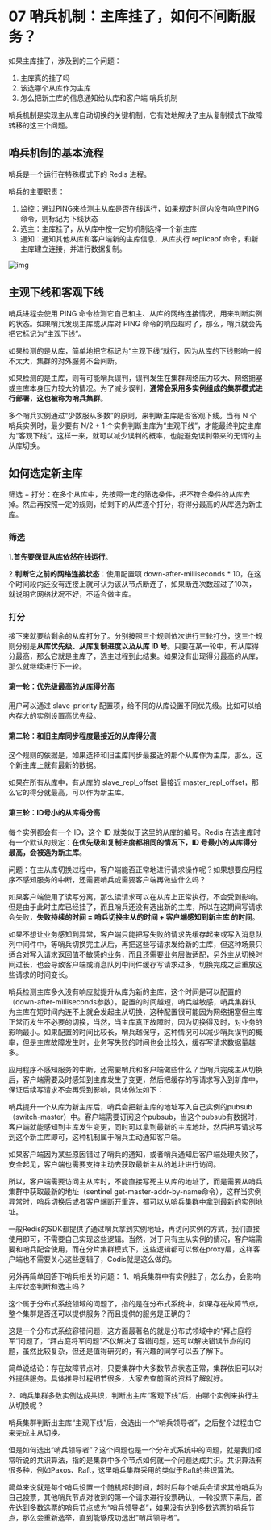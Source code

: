# 07 哨兵机制：主库挂了，如何不间断服务？

如果主库挂了，涉及到的三个问题： 

1. 主库真的挂了吗 
2. 该选哪个从库作为主库 
3. 怎么把新主库的信息通知给从库和客户端 哨兵机制

哨兵机制是实现主从库自动切换的关键机制，它有效地解决了主从复制模式下故障转移的这三个问题。

## 哨兵机制的基本流程

哨兵是一个运行在特殊模式下的 Redis 进程。

哨兵的主要职责：

1. 监控：通过PING来检测主从库是否在线运行，如果规定时间内没有响应PING命令，则标记为下线状态
2. 选主：主库挂了，从从库中按一定的机制选择一个新主库
3. 通知：通知其他从库和客户端新的主库信息，从库执行 replicaof 命令，和新主库建立连接，并进行数据复制。

![img](https://typora-gao-pic.oss-cn-beijing.aliyuncs.com/efcfa517d0f09d057be7da32a84cf2a1.jpg)

## 主观下线和客观下线

哨兵进程会使用 PING 命令检测它自己和主、从库的网络连接情况，用来判断实例的状态。如果哨兵发现主库或从库对 PING 命令的响应超时了，那么，哨兵就会先把它标记为“主观下线”。

如果检测的是从库，简单地把它标记为“主观下线”就行，因为从库的下线影响一般不太大，集群的对外服务不会间断。

如果检测的是主库，则有可能哨兵误判，误判发生在集群网络压力较大、网络拥塞或主库本身压力较大的情况。为了减少误判，**通常会采用多实例组成的集群模式进行部署，这也被称为哨兵集群**。

多个哨兵实例通过“少数服从多数”的原则，来判断主库是否客观下线。当有 N 个哨兵实例时，最少要有 N/2 + 1 个实例判断主库为“主观下线”，才能最终判定主库为“客观下线”。这样一来，就可以减少误判的概率，也能避免误判带来的无谓的主从库切换。

## 如何选定新主库

筛选 + 打分：在多个从库中，先按照一定的筛选条件，把不符合条件的从库去掉。然后再按照一定的规则，给剩下的从库逐个打分，将得分最高的从库选为新主库。

### 筛选

1.**首先要保证从库依然在线运行**。

2.**判断它之前的网络连接状态**：使用配置项 down-after-milliseconds * 10，在这个时间段内还没有连接上就可认为该从节点断连了，如果断连次数超过了10次，就说明它网络状况不好，不适合做主库。

### 打分

接下来就要给剩余的从库打分了。分别按照三个规则依次进行三轮打分，这三个规则分别是**从库优先级、从库复制进度以及从库 ID 号**。只要在某一轮中，有从库得分最高，那么它就是主库了，选主过程到此结束。如果没有出现得分最高的从库，那么就继续进行下一轮。

#### 第一轮：优先级最高的从库得分高

用户可以通过 slave-priority 配置项，给不同的从库设置不同优先级。比如可以给内存大的实例设置高优先级。

#### 第二轮：和旧主库同步程度最接近的从库得分高

这个规则的依据是，如果选择和旧主库同步最接近的那个从库作为主库，那么，这个新主库上就有最新的数据。

如果在所有从库中，有从库的 slave_repl_offset 最接近 master_repl_offset，那么它的得分就最高，可以作为新主库。

#### 第三轮：ID号小的从库得分高

每个实例都会有一个 ID，这个 ID 就类似于这里的从库的编号。Redis 在选主库时有一个默认的规定：**在优先级和复制进度都相同的情况下，ID 号最小的从库得分最高，会被选为新主库**。



问题：在主从库切换过程中，客户端能否正常地进行请求操作呢？如果想要应用程序不感知服务的中断，还需要哨兵或需要客户端再做些什么吗？

如果客户端使用了读写分离，那么读请求可以在从库上正常执行，不会受到影响。但是由于此时主库已经挂了，而且哨兵还没有选出新的主库，所以在这期间写请求会失败，**失败持续的时间 = 哨兵切换主从的时间 + 客户端感知到新主库 的时间**。

如果不想让业务感知到异常，客户端只能把写失败的请求先缓存起来或写入消息队列中间件中，等哨兵切换完主从后，再把这些写请求发给新的主库，但这种场景只适合对写入请求返回值不敏感的业务，而且还需要业务层做适配，另外主从切换时间过长，也会导致客户端或消息队列中间件缓存写请求过多，切换完成之后重放这些请求的时间变长。 

哨兵检测主库多久没有响应就提升从库为新的主库，这个时间是可以配置的（down-after-milliseconds参数）。配置的时间越短，哨兵越敏感，哨兵集群认为主库在短时间内连不上就会发起主从切换，这种配置很可能因为网络拥塞但主库正常而发生不必要的切换，当然，当主库真正故障时，因为切换得及时，对业务的影响最小。如果配置的时间比较长，哨兵越保守，这种情况可以减少哨兵误判的概率，但是主库故障发生时，业务写失败的时间也会比较久，缓存写请求数据量越多。

 应用程序不感知服务的中断，还需要哨兵和客户端做些什么？当哨兵完成主从切换后，客户端需要及时感知到主库发生了变更，然后把缓存的写请求写入到新库中，保证后续写请求不会再受到影响，具体做法如下： 

哨兵提升一个从库为新主库后，哨兵会把新主库的地址写入自己实例的pubsub（switch-master）中。客户端需要订阅这个pubsub，当这个pubsub有数据时，客户端就能感知到主库发生变更，同时可以拿到最新的主库地址，然后把写请求写到这个新主库即可，这种机制属于哨兵主动通知客户端。 

如果客户端因为某些原因错过了哨兵的通知，或者哨兵通知后客户端处理失败了，安全起见，客户端也需要支持主动去获取最新主从的地址进行访问。 

所以，客户端需要访问主从库时，不能直接写死主从库的地址了，而是需要从哨兵集群中获取最新的地址（sentinel get-master-addr-by-name命令），这样当实例异常时，哨兵切换后或者客户端断开重连，都可以从哨兵集群中拿到最新的实例地址。 

一般Redis的SDK都提供了通过哨兵拿到实例地址，再访问实例的方式，我们直接使用即可，不需要自己实现这些逻辑。当然，对于只有主从实例的情况，客户端需要和哨兵配合使用，而在分片集群模式下，这些逻辑都可以做在proxy层，这样客户端也不需要关心这些逻辑了，Codis就是这么做的。 

另外再简单回答下哨兵相关的问题： 1、哨兵集群中有实例挂了，怎么办，会影响主库状态判断和选主吗？ 

这个属于分布式系统领域的问题了，指的是在分布式系统中，如果存在故障节点，整个集群是否还可以提供服务？而且提供的服务是正确的？ 

这是一个分布式系统容错问题，这方面最著名的就是分布式领域中的“拜占庭将军”问题了，“拜占庭将军问题”不仅解决了容错问题，还可以解决错误节点的问题，虽然比较复杂，但还是值得研究的，有兴趣的同学可以去了解下。 

简单说结论：存在故障节点时，只要集群中大多数节点状态正常，集群依旧可以对外提供服务。具体推导过程细节很多，大家去查前面的资料了解就好。 

2、哨兵集群多数实例达成共识，判断出主库“客观下线”后，由哪个实例来执行主从切换呢？ 

哨兵集群判断出主库“主观下线”后，会选出一个“哨兵领导者”，之后整个过程由它来完成主从切换。

但是如何选出“哨兵领导者”？这个问题也是一个分布式系统中的问题，就是我们经常听说的共识算法，指的是集群中多个节点如何就一个问题达成共识。共识算法有很多种，例如Paxos、Raft，这里哨兵集群采用的类似于Raft的共识算法。 

简单来说就是每个哨兵设置一个随机超时时间，超时后每个哨兵会请求其他哨兵为自己投票，其他哨兵节点对收到的第一个请求进行投票确认，一轮投票下来后，首先达到多数选票的哨兵节点成为“哨兵领导者”，如果没有达到多数选票的哨兵节点，那么会重新选举，直到能够成功选出“哨兵领导者”。